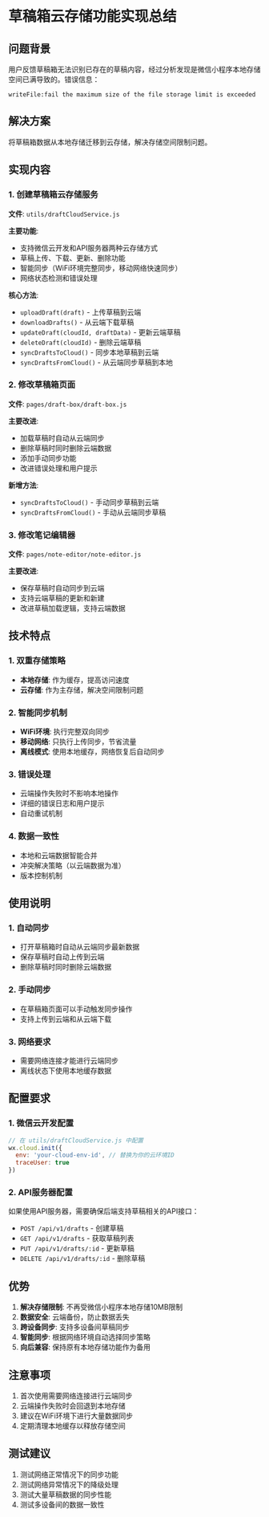 # 草稿箱云存储功能实现总结

## 问题背景
用户反馈草稿箱无法识别已存在的草稿内容，经过分析发现是微信小程序本地存储空间已满导致的。错误信息：
```
writeFile:fail the maximum size of the file storage limit is exceeded
```

## 解决方案
将草稿箱数据从本地存储迁移到云存储，解决存储空间限制问题。

## 实现内容

### 1. 创建草稿箱云存储服务
**文件**: `utils/draftCloudService.js`

**主要功能**:
- 支持微信云开发和API服务器两种云存储方式
- 草稿上传、下载、更新、删除功能
- 智能同步（WiFi环境完整同步，移动网络快速同步）
- 网络状态检测和错误处理

**核心方法**:
- `uploadDraft(draft)` - 上传草稿到云端
- `downloadDrafts()` - 从云端下载草稿
- `updateDraft(cloudId, draftData)` - 更新云端草稿
- `deleteDraft(cloudId)` - 删除云端草稿
- `syncDraftsToCloud()` - 同步本地草稿到云端
- `syncDraftsFromCloud()` - 从云端同步草稿到本地

### 2. 修改草稿箱页面
**文件**: `pages/draft-box/draft-box.js`

**主要改进**:
- 加载草稿时自动从云端同步
- 删除草稿时同时删除云端数据
- 添加手动同步功能
- 改进错误处理和用户提示

**新增方法**:
- `syncDraftsToCloud()` - 手动同步草稿到云端
- `syncDraftsFromCloud()` - 手动从云端同步草稿

### 3. 修改笔记编辑器
**文件**: `pages/note-editor/note-editor.js`

**主要改进**:
- 保存草稿时自动同步到云端
- 支持云端草稿的更新和新建
- 改进草稿加载逻辑，支持云端数据

## 技术特点

### 1. 双重存储策略
- **本地存储**: 作为缓存，提高访问速度
- **云存储**: 作为主存储，解决空间限制问题

### 2. 智能同步机制
- **WiFi环境**: 执行完整双向同步
- **移动网络**: 只执行上传同步，节省流量
- **离线模式**: 使用本地缓存，网络恢复后自动同步

### 3. 错误处理
- 云端操作失败时不影响本地操作
- 详细的错误日志和用户提示
- 自动重试机制

### 4. 数据一致性
- 本地和云端数据智能合并
- 冲突解决策略（以云端数据为准）
- 版本控制机制

## 使用说明

### 1. 自动同步
- 打开草稿箱时自动从云端同步最新数据
- 保存草稿时自动上传到云端
- 删除草稿时同时删除云端数据

### 2. 手动同步
- 在草稿箱页面可以手动触发同步操作
- 支持上传到云端和从云端下载

### 3. 网络要求
- 需要网络连接才能进行云端同步
- 离线状态下使用本地缓存数据

## 配置要求

### 1. 微信云开发配置
```javascript
// 在 utils/draftCloudService.js 中配置
wx.cloud.init({
  env: 'your-cloud-env-id', // 替换为你的云环境ID
  traceUser: true
})
```

### 2. API服务器配置
如果使用API服务器，需要确保后端支持草稿相关的API接口：
- `POST /api/v1/drafts` - 创建草稿
- `GET /api/v1/drafts` - 获取草稿列表
- `PUT /api/v1/drafts/:id` - 更新草稿
- `DELETE /api/v1/drafts/:id` - 删除草稿

## 优势

1. **解决存储限制**: 不再受微信小程序本地存储10MB限制
2. **数据安全**: 云端备份，防止数据丢失
3. **跨设备同步**: 支持多设备间草稿同步
4. **智能同步**: 根据网络环境自动选择同步策略
5. **向后兼容**: 保持原有本地存储功能作为备用

## 注意事项

1. 首次使用需要网络连接进行云端同步
2. 云端操作失败时会回退到本地存储
3. 建议在WiFi环境下进行大量数据同步
4. 定期清理本地缓存以释放存储空间

## 测试建议

1. 测试网络正常情况下的同步功能
2. 测试网络异常情况下的降级处理
3. 测试大量草稿数据的同步性能
4. 测试多设备间的数据一致性



